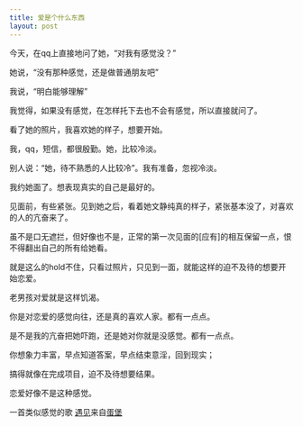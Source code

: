 ```yaml
---
title: 爱是个什么东西
layout: post
---
```


今天，在qq上直接地问了她，“对我有感觉没？”
    
她说，“没有那种感觉，还是做普通朋友吧”
     
我说，“明白能够理解”
  
我觉得，如果没有感觉，在怎样托下去也不会有感觉，所以直接就问了。
  

看了她的照片，我喜欢她的样子，想要开始。
  
我，qq，短信，都很殷勤。她，比较冷淡。
  
别人说：“她，待不熟悉的人比较冷”。我有准备，忽视冷淡。
  
我约她面了。想表现真实的自己是最好的。
  
见面前，有些紧张。见到她之后，看着她文静纯真的样子，紧张基本没了，对喜欢的人的亢奋来了。
  
虽不是口无遮拦，但好像也不是，正常的第一次见面的[应有]的相互保留一点，恨不得翻出自己的所有给她看。
  
就是这么的hold不住，只看过照片，只见到一面，就能这样的迫不及待的想要开始恋爱。
  
老男孩对爱就是这样饥渴。
  
你是对恋爱的感觉向往，还是真的喜欢人家。都有一点点。
  
是不是我的亢奋把她吓跑，还是她对你就是没感觉。都有一点点。
  
你想象力丰富，早点知道答案，早点结束意淫，回到现实；
  
搞得就像在完成项目，迫不及待想要结果。
  
恋爱好像不是这种感觉。


一首类似感觉的歌 <a href="http://site.douban.com/softlipa/?s=8808">遇见</a>来自<a href="http://site.douban.com/softlipa/">蛋堡</a>